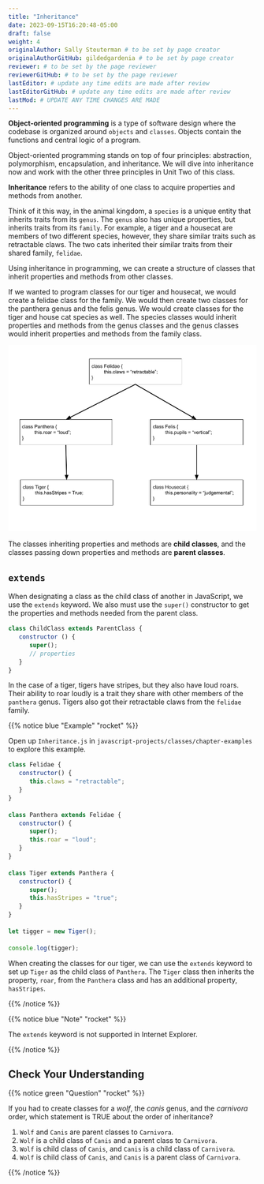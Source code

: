 ```yaml
---
title: "Inheritance"
date: 2023-09-15T16:20:48-05:00
draft: false
weight: 4
originalAuthor: Sally Steuterman # to be set by page creator
originalAuthorGitHub: gildedgardenia # to be set by page creator
reviewer: # to be set by the page reviewer
reviewerGitHub: # to be set by the page reviewer
lastEditor: # update any time edits are made after review
lastEditorGitHub: # update any time edits are made after review
lastMod: # UPDATE ANY TIME CHANGES ARE MADE
---
```


**Object-oriented programming** is a type of software design where the codebase is organized around `objects` and `classes`.
Objects contain the functions and central logic of a program.

Object-oriented programming stands on top of four principles: abstraction, polymorphism, encapsulation, and inheritance.
We will dive into inheritance now and work with the other three principles in Unit Two of this class.

**Inheritance** refers to the ability of one class to acquire properties and methods from another.

Think of it this way, in the animal kingdom, a `species` is a unique entity that inherits traits from its `genus`. The `genus` also has unique properties, but inherits traits from its `family`.
For example, a tiger and a housecat are members of two different species, however, they share similar traits such as retractable claws.
The two cats inherited their similar traits from their shared family, `felidae`.

Using inheritance in programming, we can create a structure of classes that inherit properties and methods from other classes.

If we wanted to program classes for our tiger and housecat, we would create a felidae class for the family.
We would then create two classes for the panthera genus and the felis genus. We would create classes for the tiger and house cat species as well.
The species classes would inherit properties and methods from the genus classes and the genus classes would inherit properties and methods from the family class.

![Figure showing that panthera and felis inherit from felidae, tiger inherits from panthera, and housecat inherits from felis.](pictures/inheritance.png)

The classes inheriting properties and methods are **child classes**, and the classes passing down properties and methods are **parent classes**.

## `extends`

When designating a class as the child class of another in JavaScript, we use the `extends` keyword.
We also must use the `super()` constructor to get the properties and methods needed from the parent class.

```js {linenos=table}
class ChildClass extends ParentClass {
   constructor () {
      super();
      // properties
   }
}
```

In the case of a tiger, tigers have stripes, but they also have loud roars.
Their ability to roar loudly is a trait they share with other members of the `panthera` genus.
Tigers also got their retractable claws from the `felidae` family.

{{% notice blue "Example" "rocket" %}}

Open up `Inheritance.js` in `javascript-projects/classes/chapter-examples` to explore this example.

```js {linenos=true}
class Felidae {
   constructor() {
      this.claws = "retractable";
   }
}

class Panthera extends Felidae {
   constructor() {
      super();
      this.roar = "loud";
   }
}

class Tiger extends Panthera {
   constructor() {
      super();
      this.hasStripes = "true";
   }
}

let tigger = new Tiger();

console.log(tigger);
```

When creating the classes for our tiger, we can use the `extends` keyword to set up `Tiger` as the child class of `Panthera`.
The `Tiger` class then inherits the property, `roar`, from the `Panthera` class and has an additional property, `hasStripes`.

{{% /notice %}}

{{% notice blue "Note" "rocket" %}}

The `extends` keyword is not supported in Internet Explorer.

{{% /notice %}}

## Check Your Understanding

{{% notice green "Question" "rocket" %}}

If you had to create classes for a *wolf*, the *canis* genus, and the
*carnivora* order, which statement is TRUE about the order of inheritance?

1. `Wolf` and `Canis` are parent classes to `Carnivora`.
1. `Wolf` is a child class of `Canis` and a parent class to `Carnivora`.
1. `Wolf` is child class of `Canis`, and `Canis` is a child class of `Carnivora`.
1. `Wolf` is child class of `Canis`, and `Canis` is a parent class of `Carnivora`.

{{% /notice %}}